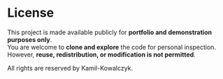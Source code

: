 # License

This project is made available publicly for **portfolio and demonstration purposes only**.  
You are welcome to **clone and explore** the code for personal inspection.  
However, **reuse, redistribution, or modification is not permitted**.

All rights are reserved by Kamil-Kowalczyk.
